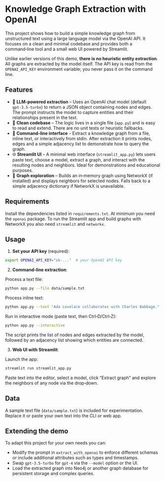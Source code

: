 # Knowledge Graph Extraction with OpenAI

This project shows how to build a simple knowledge graph from unstructured text
using a large language model via the OpenAI API. It focuses on a clean and
minimal codebase and provides both a command‑line tool and a small web UI
powered by Streamlit.

Unlike earlier versions of this demo, **there is no heuristic entity
extraction**. All graphs are extracted by the model itself. The API key is
read from the `OPENAI_API_KEY` environment variable; you never pass it on the
command line.

## Features

- 🔁 **LLM‑powered extraction** – Uses an OpenAI chat model (default
  `gpt‑3.5‑turbo`) to return a JSON object containing nodes and edges. The
  prompt instructs the model to capture entities and their relationships
  present in the text.
- 🧱 **Clean codebase** – The logic lives in a single file (`app.py`) and is
  easy to read and extend. There are no unit tests or heuristic fallbacks.
- 📄 **Command‑line interface** – Extract a knowledge graph from a file,
  inline text, or interactively from stdin. After extraction it prints
  nodes, edges and a simple adjacency list to demonstrate how to query the
  graph.
- 🌐 **Streamlit UI** – A minimal web interface (`streamlit_app.py`) lets
  users paste text, choose a model, extract a graph, and interact with the
  resulting nodes and neighbors. Ideal for demonstrations and educational
  purposes.
- 🧠 **Graph exploration** – Builds an in‑memory graph using NetworkX (if
  installed) and displays neighbors for selected nodes. Falls back to a
  simple adjacency dictionary if NetworkX is unavailable.

## Requirements

Install the dependencies listed in `requirements.txt`. At minimum you
need the `openai` package. To run the Streamlit app and build graphs with
NetworkX you also need `streamlit` and `networkx`.

## Usage

1. **Set your API key** (required):

```bash
export OPENAI_API_KEY="sk-..."  # your OpenAI API key
```

2. **Command‑line extraction**:

Process a text file:

```bash
python app.py --file data/sample.txt
```

Process inline text:

```bash
python app.py --text "Ada Lovelace collaborates with Charles Babbage."
```

Run in interactive mode (paste text, then Ctrl‑D/Ctrl‑Z):

```bash
python app.py --interactive
```

The script prints the list of nodes and edges extracted by the model,
followed by an adjacency list showing which entities are connected.

3. **Web UI with Streamlit**:

Launch the app:

```bash
streamlit run streamlit_app.py
```

Paste text into the editor, select a model, click “Extract graph” and explore
the neighbors of any node via the drop‑down.

## Data

A sample text file (`data/sample.txt`) is included for experimentation.
Replace it or paste your own text into the CLI or web app.

## Extending the demo

To adapt this project for your own needs you can:

- Modify the prompt in `extract_with_openai` to enforce different schemas or
  include additional attributes such as types and timestamps.
- Swap `gpt‑3.5‑turbo` for `gpt‑4` via the `--model` option or the UI.
- Load the extracted graph into Neo4j or another graph database for
  persistent storage and complex queries.
